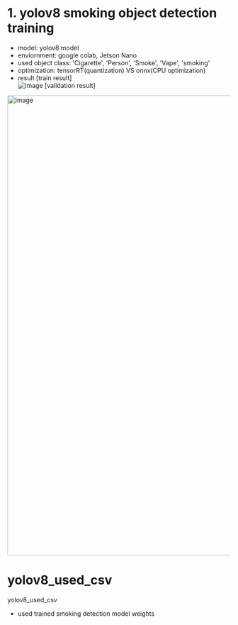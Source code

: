 # 1. yolov8 smoking object detection training
- model: yolov8 model
- enviornment: google colab, Jetson Nano
- used object class: 'Cigarette', 'Person', 'Smoke', 'Vape', 'smoking'
- optimization: tensorRT(quantization) VS onnx(CPU optimization)
- result
[train result]  
![image](https://github.com/IntelliHuman/time-specific-yolov8-object-detection/assets/61938029/652d1039-5879-43be-b159-1dc88094df7e)
[validation result]  
<img width="1037" alt="image" src="https://github.com/IntelliHuman/time-specific-yolov8-object-detection/assets/61938029/c2c5a381-13cc-40bf-922f-94746ca7b878">  




# yolov8_used_csv
yolov8_used_csv
- used trained smoking detection model weights

